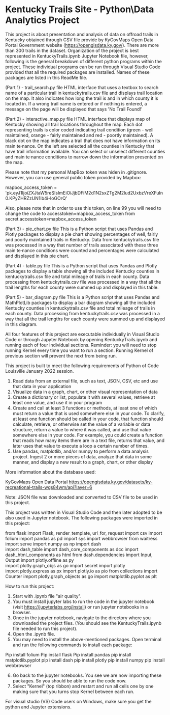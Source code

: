 # Kentucky Trails Site - Python\Data Analytics Project


This project is about presentation and analysis of data on offroad trails in Kentucky obtained through CSV file provide by KyGovMaps Open Data Portal Government website (https://opengisdata.ky.gov/). There are more than 300 trails in the dataset. Organization of the project is best represented in KentuckyTrails.ipynb Jupyter Notebook file, however, following is the general breakdown of different python programs within the project. These individual programs can be run through Visual Studio Code provided that all the required packages are installed. Names of these packages are listed in this ReadMe file. 

(Part 1) - trail_search.py file 
HTML interface that uses a textbox to search name of a particular trail in kentuckytrails.csv file and displays trail location on the map. It also indicates how long the trail is and in which county it is located in. If a wrong trail name is entered or if nothing is entered, a message on the page will be displayed that says 'No Trail Found!'

(Part 2) - interactive_map.py file
HTML interface that displays map of Kentucky showing all trail locations throughout the map. Each dot representing trails is color coded indicating trail condition (green - well maintained, orange - fairly maintained and red - poortly maintained). A black dot on the map indicates a trail that does not have information on its main·te·nance. On the left are selected all the counties in Kentucky that have trail information available. You can select or unselect different counties and main·te·nance conditions to narrow down the information presented on the map. 

Please note that my personal MapBox token was hiden in .gitignore. However, you can use general public token provided by Mapbox:

mapbox_access_token = 'pk.eyJ1IjoiZXJtaW5reSIsImEiOiJjbDFiM2d1N2sxZTg2M2lud2UxbzVreXFuIn0.KPyZHRZzUN1Ib4i-IoGOrQ'

Also, please note that in order to use this token, on line 99 you will need to change the code to accesstoken=mapbox_access_token from secret.accesstoken=mapbox_access_token

(Part 3) - pie_chart.py file
This is a Python script that uses Pandas and Plotly packages to display a pie chart showing percentages of well, fairly and poorly maintained trails in Kentucky. Data from kentuckytrails.csv file was processed in a way that number of trails associated with these three main·te·nance conditions were counted and percentages were calculated and displayed in this pie chart. 

(Part 4) - table.py file
This is a Python script that uses Pandas and Plotly packages to display a table showing all the included Kentucky counties in kentuckytrails.csv file and total mileage of trails in each county. Data processing from kentuckytrails.csv file was processed in a way that all the trail lengths for each county were summed up and displayed in this table.  

(Part 5) - bar_diagram.py file
This is a Python script that uses Pandas and MathPlotLib packages to display a bar diagram showing all the included Kentucky counties in kentuckytrails.csv file and total mileage of trails in each county. Data processing from kentuckytrails.csv was processed in a way that all the trail lengths for each county were summed up and displayed in this diagram. 

All four features of this project are executable individually in Visual Studio Code or through Jupyter Notebook by opening KentuckyTrails.ipynb and running each of four individual sections. Reminder: you will need to stop running Kernel every time you want to run a section. Running Kernel of previous section will prevent the next from being run. 

This project is built to meet the following requirements of Python of Code Louisville January 2022 session. 

1. Read data from an external file, such as text, JSON, CSV, etc and use that data in your application
2. Visualize data in a graph, chart, or other visual representation of data
3. Create a dictionary or list, populate it with several values, retrieve at least one value, and use it in your program
4. Create and call at least 3 functions or methods, at least one of which must return a value that is used somewhere else in your code. To clarify, at least one function should be called in your code, that function should calculate, retrieve, or otherwise set the value of a variable or data structure, return a value to where it was called, and use that value somewhere else in your code. For example, you could create a function that reads how many items there are in a text  file, returns that value, and later uses that value to execute a loop a certain number of times.
5. Use pandas, matplotlib, and/or numpy to perform a data analysis project. Ingest 2 or more pieces of data, analyze that data in some manner, and display a new result to a graph, chart, or other display

More information about the database used: 

KyGovMaps Open Data Portal
https://opengisdata.ky.gov/datasets/ky-recreational-trails-wgs84wm/api?layer=6

Note: JSON file was downloaded and converted to CSV file to be used in this project. 

This project was written in Visual Studio Code and then later adopted to be also used in Jupyter notebook. The following packages were imported in this project: 

from flask import Flask, render_template, url_for, request
import csv
import folium 
import pandas as pd
import sys
import webbrowser
from waitress import serve
import numpy as np
import dash                    
import dash_table
import dash_core_components as dcc
import dash_html_components as html
from dash.dependencies import Input, Output
import plotly.offline as py     
import plotly.graph_objs as go
import secret
import plotly           
import plotly.express as px
import plotly.io as pio
from collections import Counter
import plotly.graph_objects as go
import matplotlib.pyplot as plt

How to run this project: 

1. Start with .ipynb file "air quality".
2. You must install jupyter labs to run the code in the jupyter notebook (visit https://jupyterlabs.org/install) or run jupyter notebooks in a browser.
3. Once in the jupyter notebook, navigate to the directory where you downloaded the project files. (You should see the KentuckyTrails.ipynb file  needed to run this project).
4. Open the .ipynb file.
5. You may need to install the above-mentioned packages. Open terminal and run the following commands to install each package:

Pip install folium
Pip install flask
Pip install pandas
pip install matplotlib.pyplot
pip install dash
pip install plotly
pip install numpy
pip install webbrowser

6. Go back to the jupyter notebooks. You see we are now importing these packages. So you should be able to run the code now.
7. Select "Kernel" (top ribbon) and restart and run all cells one by one making sure that you turns stop Kernel between each run.

For visual studio (VS) Code users on Windows, make sure you get the python and Jupyter extensions.
